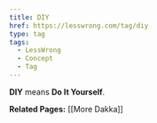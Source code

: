 ```yaml
---
title: DIY
href: https://lesswrong.com/tag/diy
type: tag
tags:
  - LessWrong
  - Concept
  - Tag
---
```


**DIY** means **Do It Yourself**. 

**Related Pages:** [[More Dakka]]